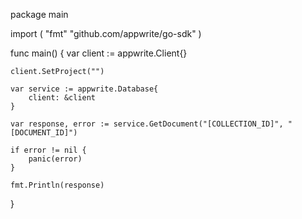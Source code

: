 package main

import (
    "fmt"
    "github.com/appwrite/go-sdk"
)

func main() {
    var client := appwrite.Client{}

    client.SetProject("")

    var service := appwrite.Database{
        client: &client
    }

    var response, error := service.GetDocument("[COLLECTION_ID]", "[DOCUMENT_ID]")

    if error != nil {
        panic(error)
    }

    fmt.Println(response)
}